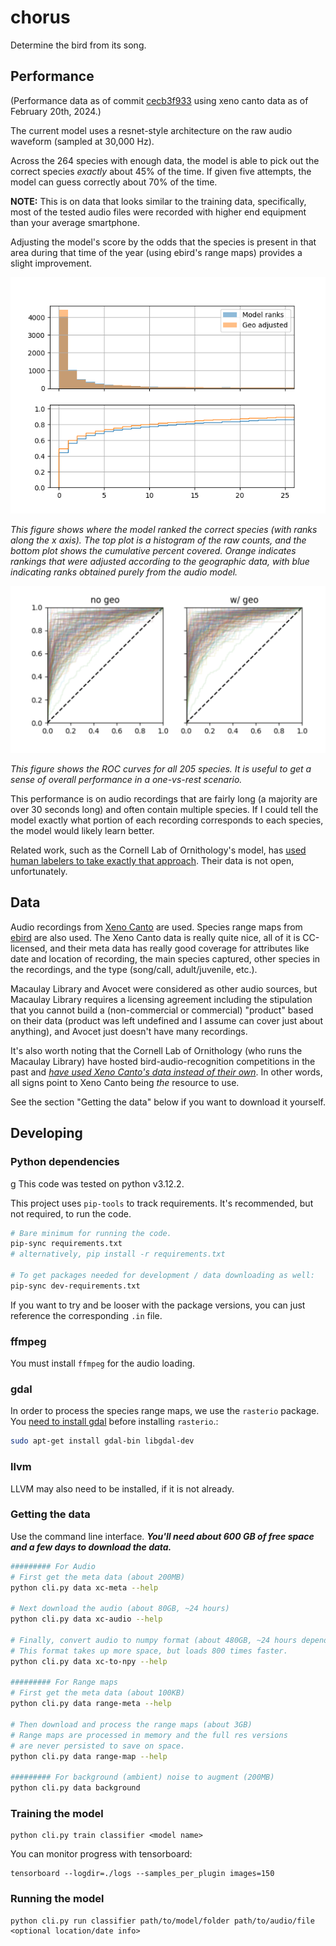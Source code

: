# chorus
Determine the bird from its song.

## Performance

(Performance data as of commit [cecb3f933](https://github.com/kbrose/chorus/commit/cecb3f9331689e8c604236460efbf79a11501f6e) using xeno canto data as of February 20th, 2024.)

The current model uses a resnet-style architecture on the raw audio waveform (sampled at 30,000 Hz).

Across the 264 species with enough data, the model is able to pick out the correct species _exactly_ about 45% of the time. If given five attempts, the model can guess correctly about 70% of the time.

**NOTE:** This is on data that looks similar to the training data, specifically, most of the tested audio files were recorded with higher end equipment than your average smartphone.

Adjusting the model's score by the odds that the species is present in that area during that time of the year (using ebird's range maps) provides a slight improvement.

![](./static/top-n.png)

_This figure shows where the model ranked the correct species (with ranks along the x axis). The top plot is a histogram of the raw counts, and the bottom plot shows the cumulative percent covered. Orange indicates rankings that were adjusted according to the geographic data, with blue indicating ranks obtained purely from the audio model._

![](./static/roc.png)

_This figure shows the ROC curves for all 205 species. It is useful to get a sense of overall performance in a one-vs-rest scenario._

This performance is on audio recordings that are fairly long (a majority are over 30 seconds long) and often contain multiple species. If I could tell the model exactly what portion of each recording corresponds to each species, the model would likely learn better.

Related work, such as the Cornell Lab of Ornithology's model, has [used human labelers to take exactly that approach](https://www.macaulaylibrary.org/2021/06/22/behind-the-scenes-of-sound-id-in-merlin/?doing_wp_cron=1625711942.0293428897857666015625). Their data is not open, unfortunately.

## Data

Audio recordings from [Xeno Canto](https://www.xeno-canto.org) are used. Species range maps from [ebird](https://cornelllabofornithology.github.io/ebirdst/articles/ebirdst-introduction.html) are also used. The Xeno Canto data is really quite nice, all of it is CC-licensed, and their meta data has really good coverage for attributes like date and location of recording, the main species captured, other species in the recordings, and the type (song/call, adult/juvenile, etc.).

Macaulay Library and Avocet were considered as other audio sources, but Macaulay Library requires a licensing agreement including the stipulation that you cannot build a (non-commercial or commercial) "product" based on their data (product was left undefined and I assume can cover just about anything), and Avocet just doesn't have many recordings.

It's also worth noting that the Cornell Lab of Ornithology (who runs the Macaulay Library) have hosted bird-audio-recognition competitions in the past and [_have used Xeno Canto's data instead of their own_](https://www.kaggle.com/c/birdclef-2021/data). In other words, all signs point to Xeno Canto being _the_ resource to use.

See the section "Getting the data" below if you want to download it yourself.

## Developing

### Python dependencies
g
This code was tested on python v3.12.2.

This project uses `pip-tools` to track requirements. It's recommended, but not required, to run the code.

```bash
# Bare minimum for running the code.
pip-sync requirements.txt
# alternatively, pip install -r requirements.txt

# To get packages needed for development / data downloading as well:
pip-sync dev-requirements.txt
```

If you want to try and be looser with the package versions, you can just reference the corresponding `.in` file.

### ffmpeg

You must install `ffmpeg` for the audio loading.

### gdal

In order to process the species range maps, we use the `rasterio` package. You [need to install gdal](https://rasterio.readthedocs.io/en/latest/installation.html#linux) before installing `rasterio`.:

```bash
sudo apt-get install gdal-bin libgdal-dev
```

### llvm

LLVM may also need to be installed, if it is not already.

### Getting the data

Use the command line interface. ***You'll need about 600 GB of free space and a few days to download the data.***

```bash
######### For Audio
# First get the meta data (about 200MB)
python cli.py data xc-meta --help

# Next download the audio (about 80GB, ~24 hours)
python cli.py data xc-audio --help

# Finally, convert audio to numpy format (about 480GB, ~24 hours depending on your CPU)
# This format takes up more space, but loads 800 times faster.
python cli.py data xc-to-npy --help

######### For Range maps
# First get the meta data (about 100KB)
python cli.py data range-meta --help

# Then download and process the range maps (about 3GB)
# Range maps are processed in memory and the full res versions
# are never persisted to save on space.
python cli.py data range-map --help

######### For background (ambient) noise to augment (200MB)
python cli.py data background
```

### Training the model

```
python cli.py train classifier <model name>
```

You can monitor progress with tensorboard:

```
tensorboard --logdir=./logs --samples_per_plugin images=150
```

### Running the model

```
python cli.py run classifier path/to/model/folder path/to/audio/file <optional location/date info>
```
